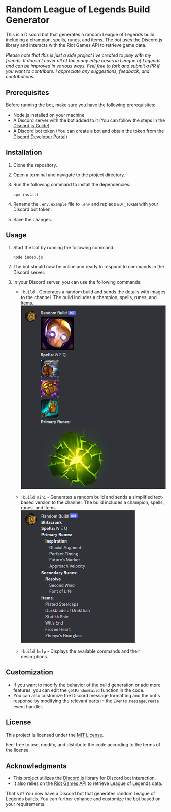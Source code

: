 # Random League of Legends Build Generator

This is a Discord bot that generates a random League of Legends build, including a champion, spells, runes, and items. The bot uses the Discord.js library and interacts with the Riot Games API to retrieve game data.

*Please note that this is just a side project I've created to play with my friends. It doesn't cover all of the many edge cases in League of Legends and can be improved in various ways. Feel free to fork and submit a PR if you want to contribute. I appreciate any suggestions, feedback, and contributions.*

## Prerequisites

Before running the bot, make sure you have the following prerequisites:

- Node.js installed on your machine
- A Discord server with the bot added to it (You can follow the steps in the [Discord.js Guide](https://discordjs.guide/preparations/setting-up-a-bot-application.html#creating-your-bot))
- A Discord bot token (You can create a bot and obtain the token from the [Discord Developer Portal](https://discord.com/developers/applications))


## Installation

1. Clone the repository.
2. Open a terminal and navigate to the project directory.
3. Run the following command to install the dependencies:

   ```shell
   npm install
   ```

4. Rename the `.env.example` file to `.env` and replace `BOT_TOKEN` with your Discord bot token.
5. Save the changes.

## Usage

1. Start the bot by running the following command:

   ```shell
   node index.js
   ```

2. The bot should now be online and ready to respond to commands in the Discord server.
3. In your Discord server, you can use the following commands:

   - `!build` - Generates a random build and sends the details with images to the channel. The build includes a champion, spells, runes, and items.
   ![Build](./images/build.png)

   - `!build mini` - Generates a random build and sends a simplified text-based version to the channel. The build includes a champion, spells, runes, and items.
   ![Buildmini](./images/build-mini.png)
   - `!build help` - Displays the available commands and their descriptions.

## Customization

- If you want to modify the behavior of the build generation or add more features, you can edit the `getRandomBuild` function in the code.
- You can also customize the Discord message formatting and the bot's response by modifying the relevant parts in the `Events.MessageCreate` event handler.

## License

This project is licensed under the [MIT License](LICENSE).

Feel free to use, modify, and distribute the code according to the terms of the license.

## Acknowledgments

- This project utilizes the [Discord.js](https://discord.js.org/) library for Discord bot interaction.
- It also relies on the [Riot Games API](https://developer.riotgames.com/) to retrieve League of Legends data.

That's it! You now have a Discord bot that generates random League of Legends builds. You can further enhance and customize the bot based on your requirements.

